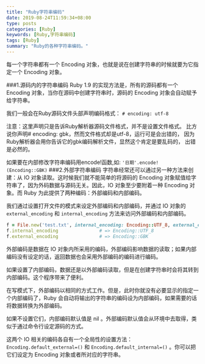 ```yaml
---
title: "Ruby字符串编码"
date: 2019-08-24T11:59:34+08:00
type: posts
categories: [Ruby]
keywords: [Ruby,字符串编码]
tags: [Ruby]
summary: "Ruby的各种字符串编码。"
---
```


每一个字符串都有一个 Encoding 对象，也就是说在创建字符串的时候就要为它指定一个 Encoding 对象。

###1.源码内的字符串编码
Ruby 1.9 的实现方法是，所有的源码都有一个 Encoding 对象，当你在源码中创建字符串时，源码的 Encoding 对象会自动赋予给字符串。

我们一般会在Ruby源码文件头部声明编码格式：
```# encoding: utf-8```

注意：这里声明只是告诉Ruby解析器源码文件格式，并不是设置文件格式。 比方说你声明# encoding: gbk，然而文件格式却是utf-8，运行可是会出错的， 因为Ruby解析器会用你告诉它的gbk编码解析文件，显然这个肯定是要乱码的， 出错是必然的。

如果要在内部修改字符串编码用encode!函数,如:
```'日期'.encode!(Encoding::GBK)```
###2.外部字符串编码
字符串经常还可以通过另一种方法来创建：从 IO 对象读取。这时候我们就不能简单的将源码的 Encoding 对象赋值给字符串了，因为外码数据与源码无关。因此，IO 对象至少要附着一种 Encoding 对象。而 Ruby 为此提供了两种编码：外部编码和内部编码。

我们通过设置打开文件的模式来设定外部编码和内部编码，并通过 IO 对象的 ```external_encoding``` 和 ```internal_encoding``` 方法来访问外部编码和内部编码。
```ruby
f = File.new('test.txt', internal_encoding: Encoding::UTF_8, external_encoding: Encoding::GBK)
f.internal_encoding               # => Encoding::UTF_8
f.external_encoding               # => Encoding::GBK
```

外部编码是数据在 IO 对象内所采用的编码，外部编码影响数据的读取；如果内部编码没有设定的话，返回数据也会采用外部编码的编码进行编码。

如果设置了内部编码，数据还是以外部编码读取，但是在创建字符串时会将其转到内部编码。这个程序带来了便利。

在写模式下，外部编码以相同的方式工作。但是，此时你就没有必要显示的指定一个内部编码了，Ruby 会自动将输出的字符串的编码设为内部编码，如果需要的话将数据转换为外部编码。

如果不设置它们，内部编码默认值是 nil 。外部编码默认值会从环境中去取得，类似于通过命令行设定源码的方式。

这两个 IO 相关的编码各自有一个全局性的设置方法：```Encoding.default_external=()``` 和 ```Encoding.default_internal=()``` 。你可以把它们设定为 Encoding 对象或者所对应的字符串。
